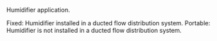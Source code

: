 ﻿Humidifier application.

Fixed: Humidifier installed in a ducted flow distribution system.
Portable: Humidifier is not installed in a ducted flow distribution system.
